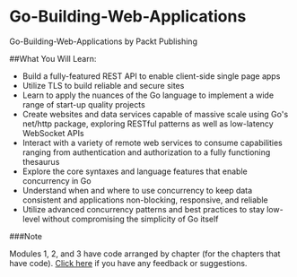 # Go-Building-Web-Applications
Go-Building-Web-Applications by Packt Publishing

##What You Will Learn:
*	Build a fully-featured REST API to enable client-side single page apps
*	Utilize TLS to build reliable and secure sites
*	Learn to apply the nuances of the Go language to implement a wide range of start-up quality projects
*	Create websites and data services capable of massive scale using Go's net/http package, exploring RESTful patterns as well as low-latency WebSocket APIs
*	Interact with a variety of remote web services to consume capabilities ranging from authentication and authorization to a fully functioning thesaurus
*	Explore the core syntaxes and language features that enable concurrency in Go
*	Understand when and where to use concurrency to keep data consistent and applications non-blocking, responsive, and reliable
*	Utilize advanced concurrency patterns and best practices to stay low-level without compromising the simplicity of Go itself

###Note

Modules 1, 2, and 3 have code arranged by chapter (for the chapters that have code).
[Click here](https://docs.google.com/forms/d/e/1FAIpQLSe5qwunkGf6PUvzPirPDtuy1Du5Rlzew23UBp2S-P3wB-GcwQ/viewform) if you have any feedback or suggestions.

